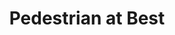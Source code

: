 ---
title: Pedestrian at Best
artist: Courtney Barnett
image: "/uploads/pedestrian-at-best.jpg"
catalogue-number: HA037
format: 7" and digital
---